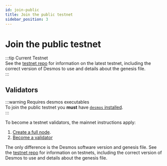 ```yaml
---
id: join-public
title: Join the public testnet
sidebar_position: 3
---
```


# Join the public testnet

:::tip Current Testnet  
See the [testnet repo](https://github.com/desmos-labs/morpheus) for information on the latest testnet, 
including the correct version of Desmos to use and details about the genesis file.  
:::

## Validators
:::warning Requires desmos executables  
To join the public testnet you **must** have [`desmos` installed](../03-fullnode/02-setup/common.md).  
:::

To become a testnet validators, the mainnet instructions apply:

1. [Create a full node](../03-fullnode/02-setup/common.md).
2. [Become a validator](../04-validators/03-setup.md)

The only difference is the Desmos software version and genesis file. See the [testnet repo](https://github.com/desmos-labs/morpheus) 
for information on testnets, including the correct version of Desmos to use and details about the genesis file.



